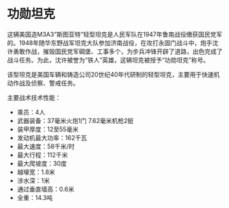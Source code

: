 # 功勋坦克
 
这辆美国造M3A3“斯图亚特”轻型坦克是人民军队在1947年鲁南战役缴获国民党军的。1948年随华东野战军坦克大队参加济南战役，在攻打永固门战斗中，炮手沈许勇敢作战，摧毁国民党军碉堡、工事多个，为步兵冲锋开辟了道路，出色完成了战斗任务。为此，沈许被誉为“铁人”英雄，这辆坦克被授予“功勋坦克”称号。

该型坦克是美国车辆和铸造公司20世纪40年代研制的轻型坦克，主要用于快速机动作战及侦察、警戒任务。

主要战术技术性能：

- 乘员：4人
- 武器装备：37毫米火炮1门  7.62毫米机枪2挺
- 装甲厚度：12至55毫米
- 发动机最大功率：162千瓦
- 最大速度：58千米/时
- 最大行程：112千米
- 最大爬坡度：30度
- 越壕宽：1.8米
- 涉水深：1米
- 通过垂直墙高：0.6米
- 全重：14.3吨
